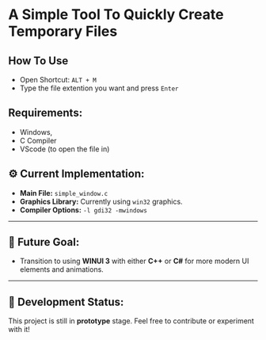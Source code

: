 # A Simple Tool To Quickly Create Temporary Files

## How To Use
- Open Shortcut: `ALT + M`
- Type the file extention you want and press `Enter`

## Requirements:
- Windows,
- C Compiler
- VScode (to open the file in)

## ⚙️ Current Implementation:

- **Main File:** `simple_window.c`
- **Graphics Library:** Currently using `win32` graphics.
- **Compiler Options:** `-l gdi32 -mwindows`
---

## 🎯 Future Goal:

- Transition to using **WINUI 3** with either **C++** or **C#** for more modern UI elements and animations.

---

## 🔧 Development Status:

This project is still in **prototype** stage. Feel free to contribute or experiment with it!
